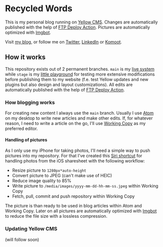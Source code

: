 # Recycled Words
This is my personal blog running on [Yellow CMS](https://github.com/datenstrom/yellow). Changes are automatically published with the help of [FTP Deploy Action](https://github.com/SamKirkland/FTP-Deploy-Action). Pictures are automatically optimized with [Imgbot](https://imgbot.net/).

Visit [my blog](https://gaehn.org), or follow me on [Twitter](https://twitter.com/flschr), [LinkedIn](https://www.linkedin.com/in/flschr) or [Komoot](https://www.komoot.de/user/848543125284).

## How it works
This repository exists out of 2 permanent branches. ```main``` is my [live system](https://gaehn.org) while ```stage``` is my [little playground](https://test.gaehn.org) for testing more extensive modifications before publishing them to my website (f.e. test Yellow updates and new plugins but also design and layout customizations). All edits are automatically published with the help of [FTP Deploy Action](https://github.com/SamKirkland/FTP-Deploy-Action).

### How blogging works
For creating new content I always use the ```main``` branch. Usually I use [Atom](https://atom.io/) on my desktop to write new articles and make other edits. If, for whatever reason, I need to write a article on the go, I'll use [Working Copy](https://workingcopyapp.com/) as my preferred editor.

#### Handling of pictures
As I only use my iPhone for taking photos, I'll need a simple way to push pictures into my repository. For that I've created this [Siri shortcut](https://www.icloud.com/shortcuts/d8658830d5cb4ba4bff8ba827e11b054) for handling photos from the iOS sharesheet with the following workflow:

- Resize picture to ```1280px*auto-height```
- Convert picture to JPEG (can't make use of HEIC)
- Reduce image quality to 85%
- Write picture to ```/media/images/yyyy-mm-dd-hh-mm-ss.jpeg``` within Working Copy
- Fetch, pull, commit and push repository within Working Copy

The picture is than ready to be used in blog articles within Atom and Working Copy. Later on all pictures are automatically optimized with [Imgbot](https://imgbot.net/) to reduce the file size with a lossless compression.

### Updating Yellow CMS
(will follow soon)

